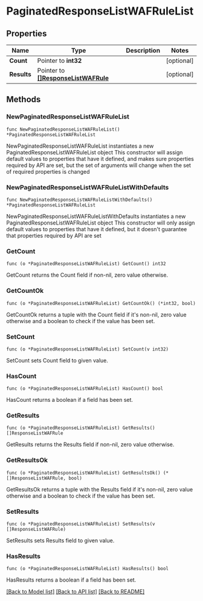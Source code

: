 # PaginatedResponseListWAFRuleList

## Properties

Name | Type | Description | Notes
------------ | ------------- | ------------- | -------------
**Count** | Pointer to **int32** |  | [optional] 
**Results** | Pointer to [**[]ResponseListWAFRule**](ResponseListWAFRule.md) |  | [optional] 

## Methods

### NewPaginatedResponseListWAFRuleList

`func NewPaginatedResponseListWAFRuleList() *PaginatedResponseListWAFRuleList`

NewPaginatedResponseListWAFRuleList instantiates a new PaginatedResponseListWAFRuleList object
This constructor will assign default values to properties that have it defined,
and makes sure properties required by API are set, but the set of arguments
will change when the set of required properties is changed

### NewPaginatedResponseListWAFRuleListWithDefaults

`func NewPaginatedResponseListWAFRuleListWithDefaults() *PaginatedResponseListWAFRuleList`

NewPaginatedResponseListWAFRuleListWithDefaults instantiates a new PaginatedResponseListWAFRuleList object
This constructor will only assign default values to properties that have it defined,
but it doesn't guarantee that properties required by API are set

### GetCount

`func (o *PaginatedResponseListWAFRuleList) GetCount() int32`

GetCount returns the Count field if non-nil, zero value otherwise.

### GetCountOk

`func (o *PaginatedResponseListWAFRuleList) GetCountOk() (*int32, bool)`

GetCountOk returns a tuple with the Count field if it's non-nil, zero value otherwise
and a boolean to check if the value has been set.

### SetCount

`func (o *PaginatedResponseListWAFRuleList) SetCount(v int32)`

SetCount sets Count field to given value.

### HasCount

`func (o *PaginatedResponseListWAFRuleList) HasCount() bool`

HasCount returns a boolean if a field has been set.

### GetResults

`func (o *PaginatedResponseListWAFRuleList) GetResults() []ResponseListWAFRule`

GetResults returns the Results field if non-nil, zero value otherwise.

### GetResultsOk

`func (o *PaginatedResponseListWAFRuleList) GetResultsOk() (*[]ResponseListWAFRule, bool)`

GetResultsOk returns a tuple with the Results field if it's non-nil, zero value otherwise
and a boolean to check if the value has been set.

### SetResults

`func (o *PaginatedResponseListWAFRuleList) SetResults(v []ResponseListWAFRule)`

SetResults sets Results field to given value.

### HasResults

`func (o *PaginatedResponseListWAFRuleList) HasResults() bool`

HasResults returns a boolean if a field has been set.


[[Back to Model list]](../README.md#documentation-for-models) [[Back to API list]](../README.md#documentation-for-api-endpoints) [[Back to README]](../README.md)


